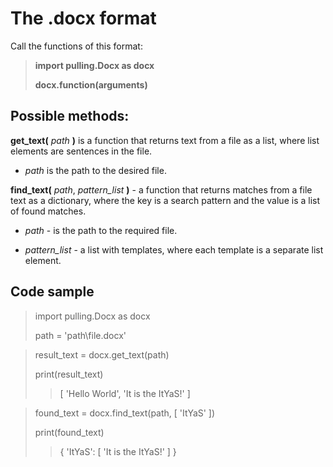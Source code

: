 # The .docx format
Call the functions of this format:

> **import pulling.Docx as docx**
>
> **docx.function(arguments)**
## Possible methods:
**get_text(** *path* **)** is a function that returns text from a file as a list, where list elements are sentences in the file.

 - *path* is the path to the desired file.


**find_text(** *path*, *pattern_list* **)** - a function that returns matches from a file text as a dictionary, where the key is a search pattern and the value is a list of found matches.

 - *path* - is the path to the required file.

 - *pattern_list* - a list with templates, where each template is a separate list element.
## Code sample
> import pulling.Docx as docx
> 
> path = 'path\\file.docx'

> result_text = docx.get_text(path)
> 
> print(result_text)
>> [ 'Hello World', 'It is the ItYaS!' ]

> found_text = docx.find_text(path, [ 'ItYaS' ])
> 
> print(found_text)
>> { 'ItYaS': [ 'It is the ItYaS!' ] }
